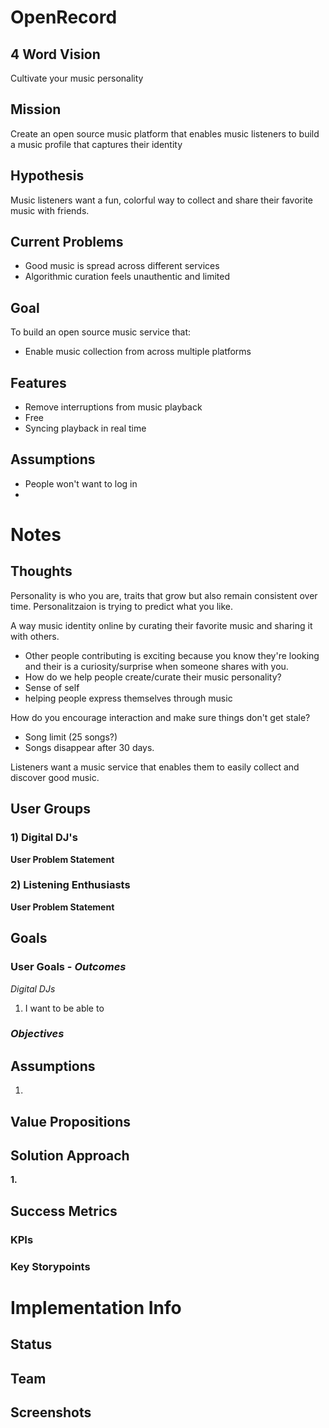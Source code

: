 # OpenRecord

## 4 Word Vision
Cultivate your music personality

## Mission
Create an open source music platform that enables music listeners to build a music profile that captures their  identity

## Hypothesis
Music listeners want a fun, colorful way to collect and share their favorite music with friends. 

## Current Problems
- Good music is spread across different services
- Algorithmic curation feels unauthentic and limited


## Goal
To build an open source music service that: 
- Enable music collection from across multiple platforms


## Features
- Remove interruptions from music playback
- Free
- Syncing playback in real time

## Assumptions
- People won't want to log in
- 

# Notes
## Thoughts
Personality is who you are, traits that grow but also remain consistent over time.
Personalitzaion is trying to predict what you like.

A way music identity online by curating their favorite music and sharing it with others.

- Other people contributing is exciting because you know they're looking and their is a curiosity/surprise when someone shares with you.
- How do we help people create/curate their music personality?
- Sense of self
- helping people express themselves through music

How do you encourage interaction and make sure things don't get stale?
- Song limit (25 songs?)
- Songs disappear after 30 days.

Listeners want a music service that enables them to easily collect and discover good music.


## User Groups
### 1) Digital DJ's

**User Problem Statement**


### 2) Listening Enthusiasts

**User Problem Statement**


## Goals
### User Goals - *Outcomes*
_Digital DJs_
1. I want to be able to 


### *Objectives*


## Assumptions
1. 

## Value Propositions


## Solution Approach
**1.**




## Success Metrics
### KPIs
### Key Storypoints



# Implementation Info
## Status



## Team

 
## Screenshots

